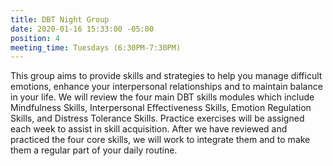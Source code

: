 ```yaml
---
title: DBT Night Group
date: 2020-01-16 15:33:00 -05:00
position: 4
meeting_time: Tuesdays (6:30PM-7:30PM)
---
```


This group aims to provide skills and strategies to help you manage difficult emotions, enhance your interpersonal relationships and to maintain balance in your life. We will review the four main DBT skills modules which include Mindfulness Skills, Interpersonal Effectiveness Skills, Emotion Regulation Skills, and Distress Tolerance Skills. Practice exercises will be assigned each week to assist in skill acquisition. After we have reviewed and practiced the four core skills, we will work to integrate them and to make them a regular part of your daily routine.